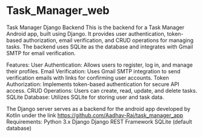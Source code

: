 # Task_Manager_web

Task Manager Django Backend
This is the backend for a Task Manager Android app, built using Django. It provides user authentication, token-based authorization, email verification, and CRUD operations for managing tasks. The backend uses SQLite as the database and integrates with Gmail SMTP for email verification.

Features:
User Authentication: Allows users to register, log in, and manage their profiles.
Email Verification: Uses Gmail SMTP integration to send verification emails with links for confirming user accounts.
Token Authorization: Implements token-based authentication for secure API access.
CRUD Operations: Users can create, read, update, and delete tasks.
SQLite Database: Utilizes SQLite for storing user and task data.

The Django server serves as a backend for the android app developed by Kotlin  under the link https://github.com/Aadhav-Raj/task_manager_app
Requirements:
Python 3.x
Django
Django REST Framework
SQLite (default database)
